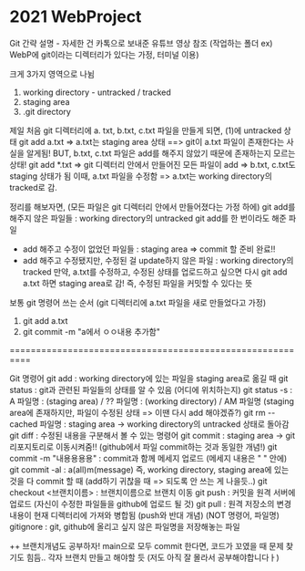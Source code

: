 # 2021 WebProject

Git 간략 설명 - 자세한 건 카톡으로 보내준 유튜브 영상 참조 
(작업하는 폴더 ex) WebP에 git이라는 디렉터리가 있다는 가정, 터미널 이용)

크게 3가지 영역으로 나뉨
1) working directory - untracked / tracked
2) staging area
3) .git directory

제일 처음 git 디렉터리에 a. txt, b.txt, c.txt 파일을 만들게 되면, (1)에 untracked 상태
git add a.txt => a.txt는 staging area 상태
==> git이 a.txt 파일이 존재한다는 사실을 알게됨! BUT, b.txt, c.txt 파일은 add를 해주지 않았기 때문에 존재하는지 모르는 상태!
git add *.txt => git 디렉터리 안에서 만들어진 모든 파일이 add => b.txt, c.txt도 staging 상태가 됨
이때, a.txt 파일을 수정함 => a.txt는 working directory의 tracked로 감.

정리를 해보자면, (모든 파일은 git 디렉터리 안에서 만들어졌다는 가정 하에)
git add를 해주지 않은 파일들 
: working directory의 untracked
git add를 한 번이라도 해준 파일
- add 해주고 수정이 없었던 파일들 : staging area => commit 할 준비 완료!!
- add 해주고 수정됐지만, 수정된 걸 update하지 않은 파일 : working directory의 tracked 
  만약, a.txt를 수정하고, 수정된 상태를 업로드하고 싶으면 다시 git add a.txt 하면 staging area로 감! 즉, 수정된 파일을 커밋할 수 있다는 뜻

보통 git 명령어 쓰는 순서
(git 디렉터리에 a.txt 파일을 새로 만들었다고 가정)
1. git add a.txt
2. git commit -m "a에서 ㅇㅇ내용 추가함"

==========================================================

Git 명령어
git add : working directory에 있는 파일을 staging area로 옮길 때
git status : git과 관련된 파일들의 상태를 알 수 있음 (어디에 위치하는지)
git status -s : A 파일명 : (staging area) / ?? 파일명 : (working directory) / AM 파일명 (staging area에 존재하지만, 파일이 수정된 상태 => 이땐 다시 add 해야겠쥬?)
git rm --cached 파일명 : staging area -> working directory의 untracked 상태로 돌아감
git diff : 수정된 내용을 구분해서 볼 수 있는 명령어
git commit : staging area -> git 리포지토리로 이동시켜줌!! (github에서 파일 commit하는 것과 동일한 개념!)
git commit -m "내용용용용" : commit과 함께 메세지 업로드 (메세지 내용은 " " 안에)
git commit -al : a(all)m(message) 즉, working directory, staging area에 있는 것을 다 commit 할 때 (add하기 귀찮을 때 => 되도록 안 쓰는 게 나을듯..)
git checkout <브랜치이름> : 브랜치이름으로 브랜치 이동
git push : 커밋을 원격 서버에 업로드 (자신이 수정한 파일들을 github에 업로드 될 것)
git pull : 원격 저장소의 변경 내용이 현재 디렉터리에 가져와 병합됨 (push와 반대 개념)
(NOT 명령어, 파일명) gitignore : git, github에 올리고 싶지 않은 파일명을 저장해놓는 파일

++ 브랜치개념도 공부하자! main으로 모두 commit 한다면, 코드가 꼬였을 때 문제 찾기도 힘듬.. 각자 브랜치 만들고 해야할 듯 (저도 아직 잘 몰라서 공부해야합니다ㅏ)
